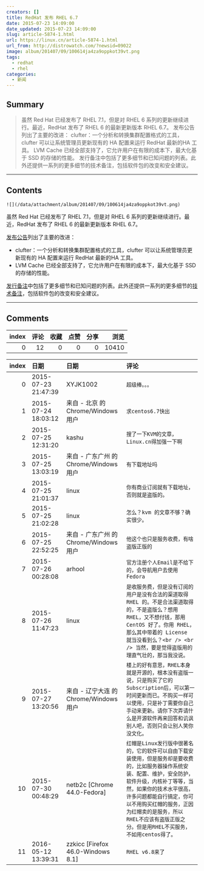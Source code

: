 ```yaml
---
creators: []
title: RedHat 发布 RHEL 6.7
date: 2015-07-23 14:09:00
date_updated: 2015-07-23 14:09:00
slug: article-5874-1.html
url: https://linux.cn/article-5874-1.html
url_from: http://distrowatch.com/?newsid=09022
image: album/201407/09/100614ja4za9oppkot39vt.png
tags:
  - redhat
  - rhel
categories:
  - 新闻
---
```


## Summary

> 虽然 Red Hat 已经发布了 RHEL 7.1，但是对 RHEL 6 系列的更新继续进行。最近，RedHat 发布了 RHEL 6 的最新更新版本 RHEL 6.7。 发布公告列出了主要的改进：  clufter：一个分析和转换集群配置格式的工具，clufter 可以让系统管理员更新现有的 HA 配置来运行 RedHat 最新的HA 工具。 LVM Cache 已经全部支持了，它允许用户在有限的成本下，最大化基于 SSD 的存储的性能。  发行备注中包括了更多细节和已知问题的列表。此外还提供一系列的更多细节的技术备注，包括软件包的改变和安全建议。

***

<!-- more -->

## Contents

`![](/data/attachment/album/201407/09/100614ja4za9oppkot39vt.png)`

虽然 Red Hat 已经发布了 RHEL 7.1，但是对 RHEL 6 系列的更新继续进行。最近，RedHat 发布了 RHEL 6 的最新更新版本 RHEL 6.7。

[发布公告](http://www.redhat.com/en/about/press-releases/red-hat-joins-platform-stability-and-open-innovation-latest-version-red-hat-enterprise-linux-6)列出了主要的改进：

* clufter：一个分析和转换集群配置格式的工具，clufter 可以让系统管理员更新现有的 HA 配置来运行 RedHat 最新的HA 工具。
* LVM Cache 已经全部支持了，它允许用户在有限的成本下，最大化基于 SSD 的存储的性能。

[发行备注](https://access.redhat.com/documentation/en-US/Red_Hat_Enterprise_Linux/6/html/6.7_Release_Notes/index.html)中包括了更多细节和已知问题的列表。此外还提供一系列的更多细节的[技术备注](https://access.redhat.com/documentation/en-US/Red_Hat_Enterprise_Linux/6/html-single/6.7_Technical_Notes/index.html)，包括软件包的改变和安全建议。

***

## Comments


|   index |   评论 |   收藏 |   点赞 |   分享 |   浏览 |
|--------:|-------:|-------:|-------:|-------:|-------:|
|       0 |     12 |      0 |      0 |      0 |  10410 |

|   index | 日期                | 日期                                   | 评论                                                                                                                                                                                                                                                                                                                            |
|--------:|:--------------------|:---------------------------------------|:--------------------------------------------------------------------------------------------------------------------------------------------------------------------------------------------------------------------------------------------------------------------------------------------------------------------------------|
|       0 | 2015-07-23 21:47:39 | XYJK1002                               | `超级棒。。。`                                                                                                                                                                                                                                                                                                                  |
|       1 | 2015-07-24 18:03:12 | 来自 - 北京 的 Chrome/Windows 用户     | `求centos6.7快出`                                                                                                                                                                                                                                                                                                               |
|       2 | 2015-07-25 12:31:20 | kashu                                  | `搜了一下KVM的文章，Linux.cn得加强一下啊`                                                                                                                                                                                                                                                                                       |
|       3 | 2015-07-25 13:03:19 | 来自 - 广东广州 的 Chrome/Windows 用户 | `有下载地址吗`                                                                                                                                                                                                                                                                                                                  |
|       4 | 2015-07-25 21:01:37 | linux                                  | `你有商业订阅就有下载地址，否则就是盗版的。`                                                                                                                                                                                                                                                                                    |
|       5 | 2015-07-25 21:02:28 | linux                                  | `怎么？kvm 的文章不够？确实很少。`                                                                                                                                                                                                                                                                                              |
|       6 | 2015-07-25 22:52:25 | 来自 - 广东广州 的 Chrome/Windows 用户 | `他这个也只是服务收费，有啥盗版正版的`                                                                                                                                                                                                                                                                                          |
|       7 | 2015-07-26 00:28:08 | arhool                                 | `官方注册个人Email是不给下的，会导航用户去使用Fedora`                                                                                                                                                                                                                                                                           |
|       8 | 2015-07-26 11:47:23 | linux                                  | `是收服务费，但是没有订阅的用户是没有合法的渠道取得RHEL 的。不是合法渠道取得的，不是盗版么？想用 RHEL，又不想付钱，那用 CentOS 好了。你用 RHEL，那么其中带着的 License 就当没看到么？<br /> <br /> 当然，要是觉得盗版用的理直气壮的，那当我没说。`                                                                              |
|       9 | 2015-07-27 13:20:56 | 来自 - 辽宁大连 的 Chrome/Windows 用户 | `楼上的好有意思，RHEL本身就是开源的，根本没有盗版一说，只是购买了它的Subscription后，可以第一时间更新而已。不购买一样可以使用，只是补丁需要你自己手动来更新。请你下次弄请什么是开源软件再来回答和讥讽别人吧，否则只会让别人笑你没文化。`                                                                                        |
|      10 | 2015-07-30 00:48:29 | netb2c [Chrome 44.0-Fedora]            | `红帽是Linux发行版中很著名的，它的软件可以自由下载安装使用，但是服务却是要收费的，比如服务器操作系统安装、配置、维护，安全防护，软件升级，内核补丁等等，当然，如果你的技术水平很高，许多问题都能自行搞定，你可以不用购买红帽的服务，正因为红帽卖的是服务，所以RHEL不应该有盗版正版之分。但是用RHEL不买服务，不如用centos得了。` |
|      11 | 2016-05-12 13:39:31 | zzkicc [Firefox 46.0-Windows 8.1]      | `RHEL v6.8来了`                                                                                                                                                                                                                                                                                                                 |
